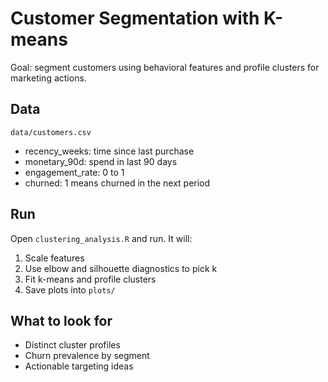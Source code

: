 # Customer Segmentation with K-means

Goal: segment customers using behavioral features and profile clusters for marketing actions.

## Data
`data/customers.csv`
- recency_weeks: time since last purchase
- monetary_90d: spend in last 90 days
- engagement_rate: 0 to 1
- churned: 1 means churned in the next period

## Run
Open `clustering_analysis.R` and run. It will:
1. Scale features
2. Use elbow and silhouette diagnostics to pick k
3. Fit k-means and profile clusters
4. Save plots into `plots/`

## What to look for
- Distinct cluster profiles
- Churn prevalence by segment
- Actionable targeting ideas